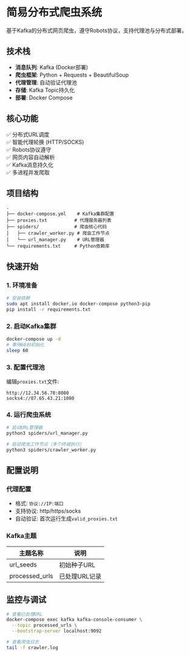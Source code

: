 # 简易分布式爬虫系统

基于Kafka的分布式网页爬虫，遵守Robots协议，支持代理池与分布式部署。

## 技术栈

- **消息队列**: Kafka (Docker部署)
- **爬虫框架**: Python + Requests + BeautifulSoup
- **代理管理**: 自动验证代理池
- **存储**: Kafka Topic持久化
- **部署**: Docker Compose

## 核心功能

✅ 分布式URL调度  
✅ 智能代理轮换 (HTTP/SOCKS)  
✅ Robots协议遵守  
✅ 网页内容自动解析  
✅ Kafka消息持久化  
✅ 多进程并发爬取  

## 项目结构

```
.
├── docker-compose.yml    # Kafka集群配置
├── proxies.txt          # 代理服务器列表
├── spiders/             # 爬虫核心代码
│   ├── crawler_worker.py # 爬虫工作节点
│   └── url_manager.py    # URL管理器
└── requirements.txt     # Python依赖库
```

## 快速开始

### 1. 环境准备

```bash
# 安装依赖
sudo apt install docker.io docker-compose python3-pip
pip install -r requirements.txt
```

### 2. 启动Kafka集群

```bash
docker-compose up -d
# 等待60秒初始化
sleep 60
```

### 3. 配置代理池

编辑`proxies.txt`文件:

```
http://12.34.56.78:8080
socks4://87.65.43.21:1080
```

### 4. 运行爬虫系统

```bash
# 启动URL管理器
python3 spiders/url_manager.py

# 启动爬虫工作节点（多个终端执行）
python3 spiders/crawler_worker.py
```

## 配置说明

### 代理配置

- 格式: `协议://IP:端口`
- 支持协议: http/https/socks
- 自动验证: 首次运行生成`valid_proxies.txt`

### Kafka主题

| 主题名称         | 说明                |
|------------------|--------------------|
| url_seeds       | 初始种子URL         |
| processed_urls  | 已处理URL记录       |

## 监控与调试

```bash
# 查看已处理URL
docker-compose exec kafka kafka-console-consumer \
  --topic processed_urls \
  --bootstrap-server localhost:9092

# 查看爬虫日志
tail -f crawler.log
```



